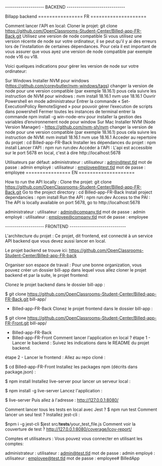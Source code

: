 -------------------- BACKEND ------------------------------

Billapp backend
================ FR ====================

Comment lancer l'API en local:
Cloner le projet:
git clone https://github.com/OpenClassrooms-Student-Center/Billed-app-FR-Back.git
Utilisez une version de node compatible
Si vous utilisez une version récente de node sur votre ordinateur, il se peut qu'il y ai des erreurs lors de l'installation de certaines dépendances. Pour cela il est important de vous assurer que vous ayez une version de node compatible par exemple node v16 ou v18.

Voici quelques indications pour gérer les version de node sur votre ordinateur:

Sur Windows
Installer NVM pour windows (https://github.com/coreybutler/nvm-windows/tags)
changer la version de node pour une version compatible (par exemple 18.16.1) pous cela suivre les instruction de NVM pour windows :
nvm install 18.16.1
nvm use 18.16.1
Ouvrir Powershell en mode administrateur
Entrer la commande « Set-ExecutionPolicy RemoteSigned » pour pouvoir gérer l’execution de scripts dans powershell
Fermer toutes les instances de terminal
entrer la commande npm install -g win-node-env pour installer la gestion des variables d’environnement node pour window
Sur Mac
Installer NVM (Node Version Manager) - https://github.com/nvm-sh/nvm
changer la version de node pour une version compatible (par exemple 18.16.1) pous cela suivre les instruction de NVM:
nvm install 18.16.1
nvm use 18.16.1
Acceder au repertoire du projet :
cd Billed-app-FR-Back
Installer les dépendances du projet :
npm install
Lancer l'API :
npm run run:dev
Accéder à l'API :
L'api est accessible sur le port 5678 en local, c'est à dire http://localhost:5678

Utilisateurs par défaut:
administrateur :
utilisateur : admin@test.tld 
mot de passe : admin
employé :
utilisateur : employee@test.tld
mot de passe : employee
================ EN ====================

How to run the API locally :
Clone the projet:
git clone https://github.com/OpenClassrooms-Student-Center/Billed-app-FR-Back.git
Go to the project directory :
cd Billed-app-FR-Back
Install project dependancies :
npm install
Run the API :
npm run:dev
Access to the PAI :
The API is locally available on port 5678, go to http://localhost:5678

administrateur :
utilisateur : admin@company.tld 
mot de passe : admin
employé :
utilisateur : employee@company.tld
mot de passe : employee

-------------------- FRONTEND -----------------------------

L'architecture du projet :
Ce projet, dit frontend, est connecté à un service API backend que vous devez aussi lancer en local.

Le projet backend se trouve ici: https://github.com/OpenClassrooms-Student-Center/Billed-app-FR-back

Organiser son espace de travail :
Pour une bonne organization, vous pouvez créer un dossier bill-app dans lequel vous allez cloner le projet backend et par la suite, le projet frontend:

Clonez le projet backend dans le dossier bill-app :

$ git clone https://github.com/OpenClassrooms-Student-Center/Billed-app-FR-Back.git
bill-app/
   - Billed-app-FR-Back
Clonez le projet frontend dans le dossier bill-app :

$ git clone https://github.com/OpenClassrooms-Student-Center/Billed-app-FR-Front.git
bill-app/
   - Billed-app-FR-Back
   - Billed-app-FR-Front
Comment lancer l'application en local ?
étape 1 - Lancer le backend :
Suivez les indications dans le README du projet backend.

étape 2 - Lancer le frontend :
Allez au repo cloné :

$ cd Billed-app-FR-Front
Installez les packages npm (décrits dans package.json) :

$ npm install
Installez live-server pour lancer un serveur local :

$ npm install -g live-server
Lancez l'application :

$ live-server
Puis allez à l'adresse : http://127.0.0.1:8080/

Comment lancer tous les tests en local avec Jest ?
$ npm run test
Comment lancer un seul test ?
Installez jest-cli :

$npm i -g jest-cli
$jest src/__tests__/your_test_file.js
Comment voir la couverture de test ?
http://127.0.0.1:8080/coverage/lcov-report/

Comptes et utilisateurs :
Vous pouvez vous connecter en utilisant les comptes:

administrateur :
utilisateur : admin@test.tld 
mot de passe : admin
employé :
utilisateur : employee@test.tld
mot de passe : employee# BilledApp
